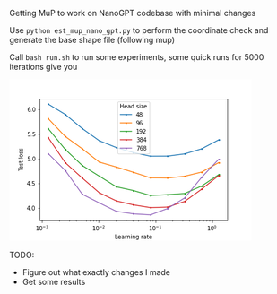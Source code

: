 Getting MuP to work on NanoGPT codebase with minimal changes

Use `python est_mup_nano_gpt.py` to perform the coordinate check and generate the base shape file (following mup)

Call `bash run.sh` to run some experiments, some quick runs for 5000 iterations give you

![fuyou](results_5000_iter.png)

TODO:
- Figure out what exactly changes I made
- Get some results 

